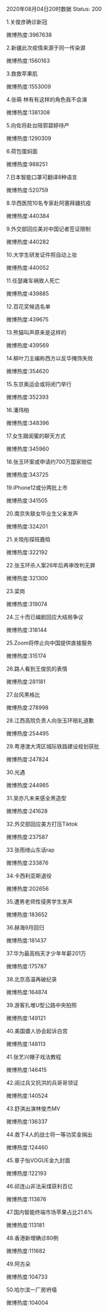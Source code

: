 2020年08月04日20时数据
Status: 200

1.关俊彦确诊新冠

微博热度:3967638

2.新疆此次疫情来源于同一传染源

微博热度:1560163

3.救救苹果肌

微博热度:1553009

4.张萌 林有有这样的角色我不会演

微博热度:1381308

5.向佐将赴台陪郭碧婷待产

微博热度:1290309

6.荷包蛋焖面

微博热度:988251

7.日本智能口罩可翻译8种语言

微博热度:520759

8.华西医院10名专家赴阿塞拜疆抗疫

微博热度:440384

9.外交部回应美对中国记者签证限制

微博热度:440282

10.大学生研发证件照自动上妆

微博热度:440052

11.任瑟雍车祸致人死亡

微博热度:439885

12.百花奖候选名单

微博热度:439675

13.熊猫叫声原来是这样的

微博热度:439569

14.柳叶刀主编称西方以反华掩饰失败

微博热度:354620

15.东京奥运会或将闭门举行

微博热度:352393

16.潘玮柏

微博热度:348396

17.女生跟闺蜜的聊天方式

微博热度:345960

18.张玉环案或申请约700万国家赔偿

微博热度:343725

19.iPhone12或分两批上市

微博热度:341505

20.南京失联女毕业生父亲发声

微博热度:324201

21.关晓彤探班鹿晗

微博热度:322192

22.张玉环杀人案26年后再审改判无罪

微博热度:321300

23.梁岗

微博热度:319074

24.三十而已编剧回应大结局争议

微博热度:318144

25.Zoom将停止向中国提供直接服务

微博热度:315174

26.路人看到王俊凯的表情

微博热度:281181

27.台风黑格比

微博热度:278998

28.江西高院负责人向张玉环赔礼道歉

微博热度:254495

29.粤港澳大湾区城际铁路建设规划获批

微博热度:247824

30.光遇

微博热度:244985

31.吴亦凡未来感全黑造型

微博热度:241628

32.外交部回应美方打压Tiktok

微博热度:237587

33.张雨绮山东话rap

微博热度:233876

34.卡西利亚斯退役

微博热度:202656

35.遭男老师性侵男学生发声

微博热度:183652

36.赫海9月回归

微博热度:181437

37.华为最高档天才少年年薪201万

微博热度:175787

38.北京高温再破纪录

微博热度:164874

39.游客扎堆U型公路中央拍照

微博热度:149121

40.美国聋人协会起诉白宫

微博热度:148113

41.张艺兴帽子戏法教程

微博热度:146415

42.阅过兵又抗洪的兵哥哥领证

微博热度:140524

43.舒淇出演林俊杰MV

微博热度:136337

44.救下4人的战士将一等功奖金捐出

微博热度:124460

45.章子怡VOGUE金九封面

微博热度:122193

46.祁连山非法采煤获利百亿

微博热度:113876

47.国内智能终端市场苹果占比21.6%

微博热度:113181

48.香港新增确诊80例

微博热度:111682

49.阿古朵

微博热度:104733

50.哈尔滨一厂房坍塌

微博热度:104004

